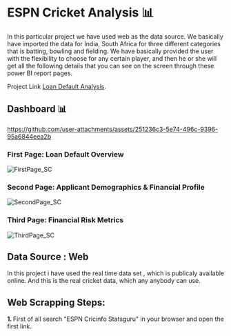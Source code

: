 # ESPN Cricket Analysis 📊
In this particular project we have used web as the data source.
We basically have imported the data for India, South Africa for three different categories that is
batting, bowling and fielding.
We have basically provided the user with the flexibility to choose for any certain player, and then
he or she will get all the following details that you can see on the screen through these power BI report pages.

Project Link [Loan Default Analysis](https://app.powerbi.com/view?r=eyJrIjoiOTFkM2U0N2ItNjljNy00NTE3LTk1MDctYzdlZjU4NDBlYjZjIiwidCI6IjdlY2YxODc3LWY5NmMtNGE1My05YTJjLTIxMWMyZDUwNGViNiJ9&pageName=53e6e13af8b118cc2309).


## Dashboard 📊


https://github.com/user-attachments/assets/251236c3-5e74-496c-9396-95a6844eea2b


### First Page: Loan Default Overview

![FirstPage_SC](https://github.com/user-attachments/assets/c609e2a1-8df2-4637-a198-a7f4dd6fd3f0)

### Second Page: Applicant Demographics & Financial Profile
![SecondPage_SC](https://github.com/user-attachments/assets/9cb923ba-ed0f-49ef-8f1f-1ed81fb36ab3)

### Third Page: Financial Risk Metrics
![ThirdPage_SC](https://github.com/user-attachments/assets/bb4c731d-6ee8-4828-88d7-345cb3c0f7ae)


## Data Source : Web 
In this project i have used the real time data set , which is publicaly available online.
And this is the real cricket data, which any anybody can use.

## Web Scrapping Steps:
<b> 1. </b> First of all search "ESPN Cricinfo Statsguru" in your browser and open the first link.
